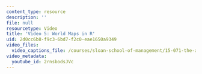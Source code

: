 ```yaml
---
content_type: resource
description: ''
file: null
resourcetype: Video
title: 'Video 5: World Maps in R'
uid: 2d0cc6b8-f9c3-6bd7-f2c0-eae1650a9349
video_files:
  video_captions_file: /courses/sloan-school-of-management/15-071-the-analytics-edge-spring-2017/visualization/the-good-the-bad-and-the-ugly-visualization-recitation-recitation/video-5-world-maps-in-r/video-5-world-maps-in-r-0/2rnsbodsJVc.vtt
video_metadata:
  youtube_id: 2rnsbodsJVc
---
```

